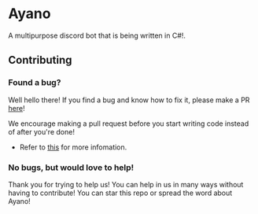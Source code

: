 # Ayano
A multipurpose discord bot that is being written in C#!. 

## Contributing

### Found a bug?
Well hello there! If you find a bug and know how to fix it, please make a PR [here](https://github.com/Ayano-Discord/Ayano/pulls)!


We encourage making a pull request before you start writing code instead of after you're done!
  - Refer to [this](https://carlosperez.medium.com/pull-request-first-f6bb667a9b6) for more infomation.

### No bugs, but would love to help!
Thank you for trying to help us! You can help in us in many ways without having to contribute! You can star this repo or spread the word about Ayano!
